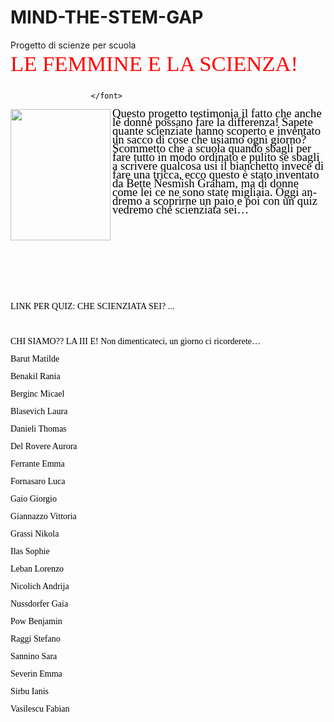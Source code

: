 # MIND-THE-STEM-GAP
Progetto di scienze per scuola
<!DOCTYPE html>
<html>
<head>
	<meta http-equiv="content-type" content="text/html; charset=utf-8"/>
	<title> Ciao </title>
	<meta name="generator" content="LibreOffice 24.2.1.2 (Windows)"/>
	<meta name="created" content="2024-03-13T20:51:02.533000000"/>
	<meta name="changed" content="2024-03-13T21:15:57.072000000"/>
</head>
<body lang="it-IT" link="#000080" vlink="#800000" dir="ltr"><p style="line-height: 100%; margin-bottom: 0cm">
<font color="#ff0000"><font face="Showcard Gothic, fantasy"><font size="6" style="font-size: 26pt">LE
FEMMINE E LA SCIENZA!</font></font></font></p>
<p style="line-height: 100%; margin-bottom: 1cm"><font color="#000000">
                                                                     
                      </font>
</p>
<p align="left" style="line-height: 100%; margin-left: 0cm; margin-bottom: 0cm">
<font color="#000000"><font face="Dekko"><font size="25" style="font-size: 14pt"> <img src="scienze2_html_1931864e.png" name="Immagine1" align="left" width="160" height="210" border="0"/>
Questo progetto testimonia il fatto che anche le donne possano fare la
differenza! Sapete quante scienziate hanno scoperto e inventato un
sacco di cose che usiamo ogni giorno? Scommetto che a scuola quando
sbagli per fare tutto in modo ordinato e pulito se sbagli a scrivere
qualcosa usi il bianchetto invece di fare una tricca, ecco questo è
stato inventato da Bette Nesmish Graham, ma di donne come lei ce ne
sono state migliaia. Oggi andremo a scoprirne un paio e poi con un
quiz vedremo che scienziata sei…</font></font></font></p>
<p align="left" style="line-height: 100%; margin-left: 0cm; margin-bottom: 3cm">
<br/>

</p>
<p align="left" style="line-height: 100%; margin-bottom: 0cm"><font face="Dekko">LINK
PER QUIZ: CHE SCIENZIATA SEI? ...</font></p>
<p align="left" style="line-height: 100%; margin-left: 5cm; margin-bottom: 0cm">
<br/>

</p>
<p align="left" style="line-height: 100%; margin-bottom: 0cm"><font face="Dekko">CHI
SIAMO?? LA III E! Non dimenticateci, un giorno ci ricorderete…</font></p>
<p align="left" style="line-height: 100%; margin-bottom: 0cm"><font face="Dekko">Barut
Matilde</font></p>
<p align="left" style="line-height: 100%; margin-bottom: 0cm"><font face="Dekko">Benakil
Rania</font></p>
<p align="left" style="line-height: 100%; margin-bottom: 0cm"><font face="Dekko">Berginc
Micael</font></p>
<p align="left" style="line-height: 100%; margin-bottom: 0cm"><font face="Dekko">Blasevich
Laura</font></p>
<p align="left" style="line-height: 100%; margin-bottom: 0cm"><font face="Dekko">Danieli
Thomas</font></p>
<p align="left" style="line-height: 100%; margin-bottom: 0cm"><font face="Dekko">Del
Rovere Aurora</font></p>
<p align="left" style="line-height: 100%; margin-bottom: 0cm"><font face="Dekko">Ferrante
Emma</font></p>
<p align="left" style="line-height: 100%; margin-bottom: 0cm"><font face="Dekko">Fornasaro
Luca</font></p>
<p align="left" style="line-height: 100%; margin-bottom: 0cm"><font face="Dekko">Gaio
Giorgio</font></p>
<p align="left" style="line-height: 100%; margin-bottom: 0cm"><font face="Dekko">Giannazzo
Vittoria</font></p>
<p align="left" style="line-height: 100%; margin-bottom: 0cm"><font face="Dekko">Grassi
Nikola</font></p>
<p align="left" style="line-height: 100%; margin-bottom: 0cm"><font face="Dekko">Ilas
Sophie</font></p>
<p align="left" style="line-height: 100%; margin-bottom: 0cm"><font face="Dekko">Leban
Lorenzo</font></p>
<p align="left" style="line-height: 100%; margin-bottom: 0cm"><font face="Dekko">Nicolich
Andrija</font></p>
<p align="left" style="line-height: 100%; margin-bottom: 0cm"><font face="Dekko">Nussdorfer
Gaia</font></p>
<p align="left" style="line-height: 100%; margin-bottom: 0cm"><font face="Dekko">Pow
Benjamin</font></p>
<p align="left" style="line-height: 100%; margin-bottom: 0cm"><font face="Dekko">Raggi
Stefano</font></p>
<p align="left" style="line-height: 100%; margin-bottom: 0cm"><font face="Dekko">Sannino
Sara</font></p>
<p align="left" style="line-height: 100%; margin-bottom: 0cm"><font face="Dekko">Severin
Emma</font></p>
<p align="left" style="line-height: 100%; margin-bottom: 0cm"><font face="Dekko">Sirbu
Ianis</font></p>
<p align="left" style="line-height: 100%; margin-bottom: 0cm"><font face="Dekko">Vasilescu
Fabian</font></p>
</body>
</html>

